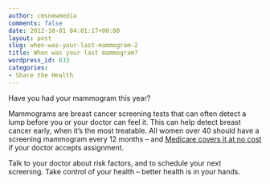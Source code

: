 ```yaml
---
author: cmsnewmedia
comments: false
date: 2012-10-01 04:01:17+00:00
layout: post
slug: when-was-your-last-mammogram-2
title: When was your last mammogram?
wordpress_id: 633
categories:
- Share the Health
---
```


Have you had your mammogram this year?

Mammograms are breast cancer screening tests that can often detect a lump before you or your doctor can feel it. This can help detect breast cancer early, when it’s the most treatable. All women over 40 should have a screening mammogram every 12 months – and [Medicare covers it at no cost](http://www.medicare.gov/coverage/mammograms.html) if your doctor accepts assignment.

Talk to your doctor about risk factors, and to schedule your next screening. Take control of your health – better health is in your hands.
